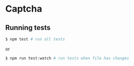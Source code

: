 # Captcha

## Running tests

```bash
$ npm test # run all tests
```

or

```bash
$ npm run test:watch # run tests when file has changes
```
